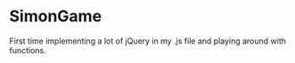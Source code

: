 # SimonGame
First time implementing a lot of jQuery in my .js file and playing around with functions.

